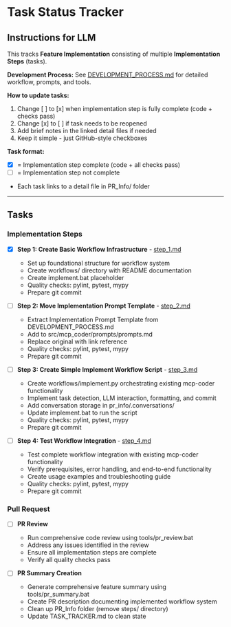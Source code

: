 # Task Status Tracker

## Instructions for LLM

This tracks **Feature Implementation** consisting of multiple **Implementation Steps** (tasks).

**Development Process:** See [DEVELOPMENT_PROCESS.md](./DEVELOPMENT_PROCESS.md) for detailed workflow, prompts, and tools.

**How to update tasks:**
1. Change [ ] to [x] when implementation step is fully complete (code + checks pass)
2. Change [x] to [ ] if task needs to be reopened
3. Add brief notes in the linked detail files if needed
4. Keep it simple - just GitHub-style checkboxes

**Task format:**
- [x] = Implementation step complete (code + all checks pass)
- [ ] = Implementation step not complete
- Each task links to a detail file in PR_Info/ folder

---

## Tasks

### Implementation Steps

- [x] **Step 1: Create Basic Workflow Infrastructure** - [step_1.md](./steps/step_1.md)
  - Set up foundational structure for workflow system
  - Create workflows/ directory with README documentation
  - Create implement.bat placeholder
  - Quality checks: pylint, pytest, mypy
  - Prepare git commit

- [ ] **Step 2: Move Implementation Prompt Template** - [step_2.md](./steps/step_2.md)
  - Extract Implementation Prompt Template from DEVELOPMENT_PROCESS.md
  - Add to src/mcp_coder/prompts/prompts.md
  - Replace original with link reference
  - Quality checks: pylint, pytest, mypy
  - Prepare git commit

- [ ] **Step 3: Create Simple Implement Workflow Script** - [step_3.md](./steps/step_3.md)
  - Create workflows/implement.py orchestrating existing mcp-coder functionality
  - Implement task detection, LLM interaction, formatting, and commit
  - Add conversation storage in pr_info/.conversations/
  - Update implement.bat to run the script
  - Quality checks: pylint, pytest, mypy
  - Prepare git commit

- [ ] **Step 4: Test Workflow Integration** - [step_4.md](./steps/step_4.md)
  - Test complete workflow integration with existing mcp-coder functionality
  - Verify prerequisites, error handling, and end-to-end functionality
  - Create usage examples and troubleshooting guide
  - Quality checks: pylint, pytest, mypy
  - Prepare git commit

### Pull Request

- [ ] **PR Review**
  - Run comprehensive code review using tools/pr_review.bat
  - Address any issues identified in the review
  - Ensure all implementation steps are complete
  - Verify all quality checks pass

- [ ] **PR Summary Creation**
  - Generate comprehensive feature summary using tools/pr_summary.bat
  - Create PR description documenting implemented workflow system
  - Clean up PR_Info folder (remove steps/ directory)
  - Update TASK_TRACKER.md to clean state
